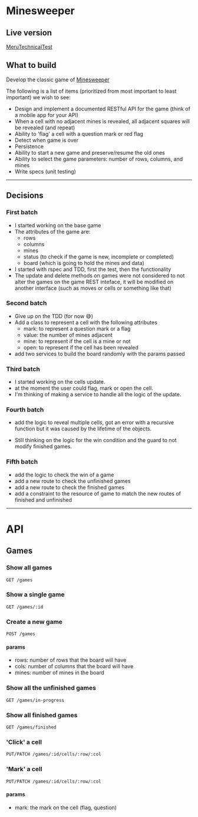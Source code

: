 Minesweeper
============

Live version
--------------

[MeruTechnicalTest](https://meru-technical-test.herokuapp.com/)

What to build
--------------
Develop the classic game of [Minesweeper](https://en.wikipedia.org/wiki/Minesweeper_(video_game))

The following is a list of items (prioritized from most important to least important) we wish to see:
* Design and implement  a documented RESTful API for the game (think of a mobile app for your API)
* When a cell with no adjacent mines is revealed, all adjacent squares will be revealed (and repeat)
* Ability to 'flag' a cell with a question mark or red flag
* Detect when game is over
* Persistence
* Ability to start a new game and preserve/resume the old ones
* Ability to select the game parameters: number of rows, columns, and mines
* Write specs (unit testing)

__________________________________________________________________________________________________________________

Decisions
------------

### First batch

* I started working on the base game
* The attributes of the game are:
    * rows
    * columns
    * mines
    * status (to check if the game is new, incomplete or completed)
    * board (which is going to hold the mines and data)
* I started with rspec and TDD, first the test, then the functionality
* The update and delete methods on games were not considered to not alter the games 
  on the game REST inteface, it will be modified on another interface 
  (such as moves or cells or something like that)
  
### Second batch
* Give up on the TDD (for now :sweat_smile:)
* Add a class to represent a cell with the following attributes
  * mark: to represent a question mark or a flag
  * value: the number of mines adjacent
  * mine: to represent if the cell is a mine or not
  * open: to represent if the cell has been revealed
* add two services to build the board randomly with the params passed


### Third batch
* I started working on the cells update.
* at the moment the user could flag, mark or open the cell.
* I'm thinking of making a service to handle all the logic of the update.


### Fourth batch
* add the logic to reveal multiple cells, got an error with a recursive function
but it was caused by the lifetime of the objects.
  
* Still thinking on the logic for the win condition and the guard to not modify 
finished games.
  
### Fifth batch
* add the logic to check the win of a game
* add a new route to check the unfinished games
* add a new route to check the finished games
* add a constraint to the resource of game to match the new routes of finished and unfinished

---------------------------------------------

API
====

Games
------

### Show all games
```
GET /games
```

### Show a single game
```
GET /games/:id
```

### Create a new game
```
POST /games
```
#### params
* rows: number of rows that the board will have
* cols: number of columns that the board will have
* mines: number of mines in the board

### Show all the unfinished games
```
GET /games/in-progress
```

### Show all finished games
```
GET /games/finished
```

### 'Click' a cell
```
PUT/PATCH /games/:id/cells/:row/:col
```

### 'Mark' a cell
```
PUT/PATCH /games/:id/cells/:row/:col
```

#### params
* mark: the mark on the cell (flag, question)
